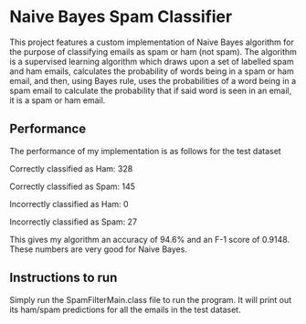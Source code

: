 # Naive Bayes Spam Classifier
This project features a custom implementation of Naive Bayes algorithm for the purpose of classifying emails as spam or ham (not spam). The algorithm is a supervised learning algorithm which draws upon a set of labelled spam and ham emails, calculates the probability of words being in a spam or ham email, and then, using Bayes rule, uses the probabilities of a word being in a spam email to calculate the probability that if said word is seen in an email, it is a spam or ham email. 
## Performance
The performance of my implementation is as follows for the test dataset

Correctly classified as Ham: 328

Correctly classified as Spam: 145

Incorrectly classified as Ham: 0

Incorrectly classified as Spam: 27

This gives my algorithm an accuracy of 94.6% and an F-1 score of 0.9148. These numbers are very good for Naive Bayes.
## Instructions to run
Simply run the SpamFilterMain.class file to run the program. It will print out its ham/spam predictions for all the emails in the test dataset.
